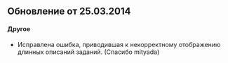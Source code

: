 ## Обновление от 25.03.2014

#### Другое

- Исправлена ошибка, приводившая к некорректному отображению длинных описаний заданий. (Спасибо mityada)
